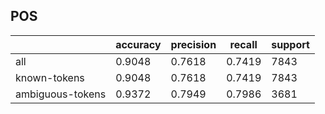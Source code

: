 
## POS

|                  | accuracy | precision | recall | support |
|------------------|----------|-----------|--------|---------|
| all              | 0.9048   | 0.7618    | 0.7419 | 7843    |
| known-tokens     | 0.9048   | 0.7618    | 0.7419 | 7843    |
| ambiguous-tokens | 0.9372   | 0.7949    | 0.7986 | 3681    |

